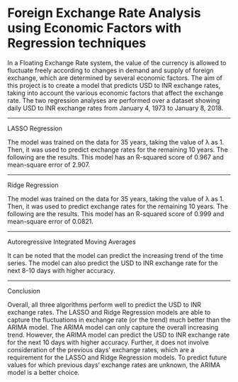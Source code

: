 # Foreign Exchange Rate Analysis using Economic Factors with Regression techniques
In a Floating Exchange Rate system, the value of the currency is allowed to fluctuate freely according to changes in demand and supply of foreign exchange, which are determined by several economic factors. The aim of this project is to create a model that predicts USD to INR exchange rates, taking into account the various economic factors that affect the exchange rate.
The two regression analyses are performed over a dataset showing daily USD to INR exchange rates from January 4, 1973 to January 8, 2018.

____________________________________________________________________

LASSO Regression

The model was trained on the data for 35 years, taking the value of λ as 1. Then, it was used to predict exchange rates for the remaining 10 years. The following are the results.
This model has an R-squared score of 0.967 and mean-square error of 2.907. 

____________________________________________________________________

Ridge Regression

The model was trained on the data for 35 years, taking the value of λ as 1. Then, it was used to predict exchange rates for the remaining 10 years. The following are the results.
This model has an R-squared score of 0.999 and mean-square error of 0.0821.

____________________________________________________________________

Autoregressive Integrated Moving Averages

It can be noted that the model can predict the increasing trend of the time series. The model can also predict the USD to INR exchange rate for the next 8-10 days with higher accuracy.

____________________________________________________________________

Conclusion

Overall, all three algorithms perform well to predict the USD to INR exchange rates. 
The LASSO and Ridge Regression models are able to capture the fluctuations in exchange rate (or the trend) much better than the ARIMA model. The ARIMA model can only capture the overall increasing trend. 
However, the ARIMA model can predict the USD to INR exchange rate for the next 10 days with higher accuracy. Further, it does not involve consideration of the previous days’ exchange rates, which are a requirement for the LASSO and Ridge Regression models. To predict future values for which previous days’ exchange rates are unknown, the ARIMA model is a better choice. 
